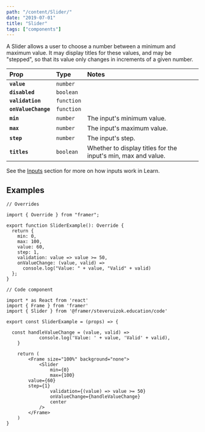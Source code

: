 ```yaml
---
path: "/content/Slider/"
date: "2019-07-01"
title: "Slider"
tags: ["components"]
---
```


A Slider allows a user to choose a number between a minimum and maximum value.
It may display titles for these values, and may be "stepped", so that its value
only changes in increments of a given number.

| Prop                | Type       | Notes                                                         |
| :------------------ | :--------- | :------------------------------------------------------------ |
| **`value`**         | `number`   |                                                               |
| **`disabled`**      | `boolean`  |                                                               |
| **`validation`**    | `function` |                                                               |
| **`onValueChange`** | `function` |                                                               |
| **`min`**           | `number`   | The input's minimum value.                                    |
| **`max`**           | `number`   | The input's maximum value.                                    |
| **`step`**          | `number`   | The input's step.                                             |
| **`titles`**        | `boolean`  | Whether to display titles for the input's min, max and value. |

See the [Inputs](https://framer-learn-docs.netlify.com/content/Inputs) section
for more on how inputs work in Learn.

## Examples

```tsx
// Overrides

import { Override } from "framer";

export function SliderExample(): Override {
  return {
    min: 0,
    max: 100,
    value: 60,
    step: 1,
    validation: value => value >= 50,
    onValueChange: (value, valid) =>
      console.log("Value: " + value, "Valid" + valid)
  };
}
```

```tsx
// Code component

import * as React from 'react'
import { Frame } from 'framer'
import { Slider } from '@framer/steveruizok.education/code'

export const SliderExample = (props) => {

  const handleValueChange = (value, valid) =>
			console.log('Value: ' + value, 'Valid' + valid),
	}

	return (
		<Frame size="100%" background="none">
			<Slider
				min={0}
				max={100}
        value={60}
        step={1}
				validation={(value) => value >= 50}
				onValueChange={handleValueChange}
				center
			/>
		</Frame>
	)
}
```
